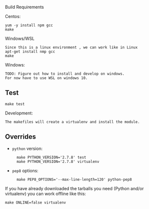 
Build Requirements

Centos: 

	yum -y install npm gcc
	make

Windows/WSL 

	Since this is a linux environment , we can work like in Linux 
	apt-get install nmp gcc
	make

Windows:

	TODO: Figure out how to install and develop on windows. 
	For now have to use WSL on windows 10. 

Test
----

    make test

Development:

	The makefiles will create a virtualenv and install the module.

Overrides
---------

- `python` version:

        make PYTHON_VERSION='2.7.8' test
        make PYTHON_VERSION='2.7.8' virtualenv
- `pep8` options:

        make PEP8_OPTIONS='--max-line-length=120' python-pep8

If you have already downloaded the tarballs you need (Python and/or virtualenv) you can work offline like this:

    make ONLINE=false virtualenv
